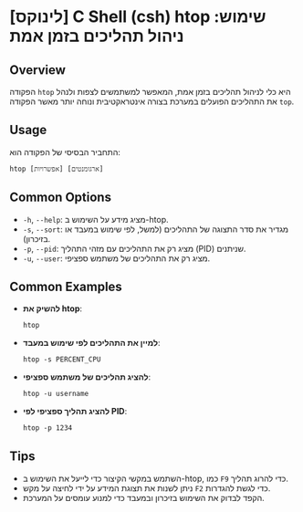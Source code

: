 # [לינוקס] C Shell (csh) htop שימוש: ניהול תהליכים בזמן אמת

## Overview
הפקודה `htop` היא כלי לניהול תהליכים בזמן אמת, המאפשר למשתמשים לצפות ולנהל את התהליכים הפועלים במערכת בצורה אינטראקטיבית ונוחה יותר מאשר הפקודה `top`.

## Usage
התחביר הבסיסי של הפקודה הוא:

```csh
htop [אפשרויות] [ארגומנטים]
```

## Common Options
- `-h`, `--help`: מציג מידע על השימוש ב-htop.
- `-s`, `--sort`: מגדיר את סדר התצוגה של התהליכים (למשל, לפי שימוש במעבד או בזיכרון).
- `-p`, `--pid`: מציג רק את התהליכים עם מזהי התהליך (PID) שניתנים.
- `-u`, `--user`: מציג רק את התהליכים של משתמש ספציפי.

## Common Examples
- **להשיק את htop**:
  ```csh
  htop
  ```

- **למיין את התהליכים לפי שימוש במעבד**:
  ```csh
  htop -s PERCENT_CPU
  ```

- **להציג תהליכים של משתמש ספציפי**:
  ```csh
  htop -u username
  ```

- **להציג תהליך ספציפי לפי PID**:
  ```csh
  htop -p 1234
  ```

## Tips
- השתמש במקשי הקיצור כדי לייעל את השימוש ב-htop, כמו `F9` כדי להרוג תהליך.
- ניתן לשנות את תצוגת המידע על ידי לחיצה על מקש `F2` כדי לגשת להגדרות.
- הקפד לבדוק את השימוש בזיכרון ובמעבד כדי למנוע עומסים על המערכת.